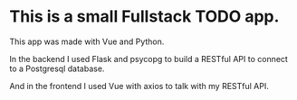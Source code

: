 # This is a small Fullstack TODO app.

This app was made with Vue and Python.

In the backend I used Flask and psycopg to build a RESTful API to connect to a Postgresql database.

And in the frontend I used Vue with axios to talk with my RESTful API.

